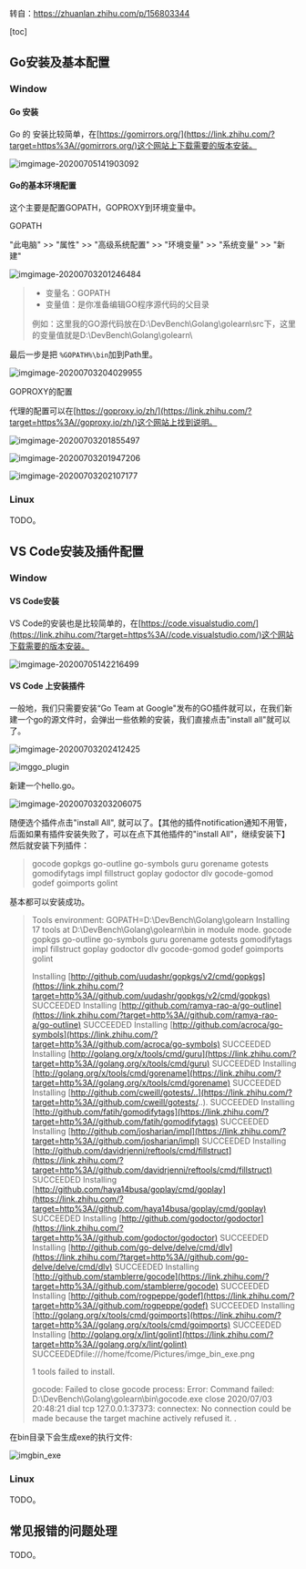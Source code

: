 转自：https://zhuanlan.zhihu.com/p/156803344


[toc]

## Go安装及基本配置

### Window

#### Go 安装

Go 的 安装比较简单，在[https://gomirrors.org/](https://link.zhihu.com/?target=https%3A//gomirrors.org/)这个网站上下载需要的版本安装。



![img](https://pic3.zhimg.com/80/v2-cc8590c8b364081166afb8a0f38ad5f6_720w.jpg)image-20200705141903092



#### Go的基本环境配置

这个主要是配置GOPATH，GOPROXY到环境变量中。

GOPATH

"此电脑" >> "属性" >> "高级系统配置" >> "环境变量" >> "系统变量" >> "新建"



![img](https://pic3.zhimg.com/80/v2-da9e5f73be7f4ab8bff0bd32c95fdcce_720w.jpg)image-20200703201246484



> - 变量名：GOPATH
> - 变量值：是你准备编辑GO程序源代码的父目录
>
> 例如：这里我的GO源代码放在D:\DevBench\Golang\golearn\src下，这里的变量值就是D:\DevBench\Golang\golearn\

最后一步是把 `%GOPATH%\bin`加到Path里。



![img](https://pic1.zhimg.com/80/v2-22eba59d72205148db63d917a0c3e04c_720w.jpg)image-20200703204029955



GOPROXY的配置

代理的配置可以在[https://goproxy.io/zh/](https://link.zhihu.com/?target=https%3A//goproxy.io/zh/)这个网站上找到说明。



![img](https://pic3.zhimg.com/80/v2-420c1bae749b031251f3ffaca526d296_720w.jpg)image-20200703201855497





![img](https://pic3.zhimg.com/80/v2-65f62b2111315d8bbd7290fbfc1c1c9a_720w.jpg)image-20200703201947206





![img](https://pic1.zhimg.com/80/v2-3363a93046998852f226f28d37424560_720w.jpg)image-20200703202107177



### Linux

TODO。

## VS Code安装及插件配置

### Window

#### VS Code安装

VS Code的安装也是比较简单的，在[https://code.visualstudio.com/](https://link.zhihu.com/?target=https%3A//code.visualstudio.com/)这个网站下载需要的版本安装。



![img](https://pic3.zhimg.com/80/v2-151c124925c3d3123844546733c5eb42_720w.jpg)image-20200705142216499



#### VS Code 上安装插件

一般地，我们只需要安装“Go Team at Google"发布的GO插件就可以，在我们新建一个go的源文件时，会弹出一些依赖的安装，我们直接点击"install all"就可以了。



![img](https://pic3.zhimg.com/80/v2-336ec6ccd577e63287528d9b8b1f434e_720w.jpg)image-20200703202412425





![img](https://pic3.zhimg.com/80/v2-d1166a8c2580ef73d41f2544d7601e22_720w.jpg)go_plugin



新建一个hello.go。



![img](https://pic4.zhimg.com/80/v2-c26f3404e7f103c0b8a51a1a4886000f_720w.jpg)image-20200703203206075



随便选个插件点击"install All", 就可以了。【其他的插件notification通知不用管，后面如果有插件安装失败了，可以在点下其他插件的"install All"，继续安装下】然后就安装下列插件：

> gocode gopkgs go-outline go-symbols guru gorename gotests gomodifytags impl fillstruct goplay godoctor dlv gocode-gomod godef goimports golint

基本都可以安装成功。

> Tools environment: GOPATH=D:\DevBench\Golang\golearn Installing 17 tools at D:\DevBench\Golang\golearn\bin in module mode. gocode gopkgs go-outline go-symbols guru gorename gotests gomodifytags impl fillstruct goplay godoctor dlv gocode-gomod godef goimports golint
>
> Installing [http://github.com/uudashr/gopkgs/v2/cmd/gopkgs](https://link.zhihu.com/?target=http%3A//github.com/uudashr/gopkgs/v2/cmd/gopkgs) SUCCEEDED Installing [http://github.com/ramya-rao-a/go-outline](https://link.zhihu.com/?target=http%3A//github.com/ramya-rao-a/go-outline) SUCCEEDED Installing [http://github.com/acroca/go-symbols](https://link.zhihu.com/?target=http%3A//github.com/acroca/go-symbols) SUCCEEDED Installing [http://golang.org/x/tools/cmd/guru](https://link.zhihu.com/?target=http%3A//golang.org/x/tools/cmd/guru) SUCCEEDED Installing [http://golang.org/x/tools/cmd/gorename](https://link.zhihu.com/?target=http%3A//golang.org/x/tools/cmd/gorename) SUCCEEDED Installing [http://github.com/cweill/gotests/..](https://link.zhihu.com/?target=http%3A//github.com/cweill/gotests/..). SUCCEEDED Installing [http://github.com/fatih/gomodifytags](https://link.zhihu.com/?target=http%3A//github.com/fatih/gomodifytags) SUCCEEDED Installing [http://github.com/josharian/impl](https://link.zhihu.com/?target=http%3A//github.com/josharian/impl) SUCCEEDED Installing [http://github.com/davidrjenni/reftools/cmd/fillstruct](https://link.zhihu.com/?target=http%3A//github.com/davidrjenni/reftools/cmd/fillstruct) SUCCEEDED Installing [http://github.com/haya14busa/goplay/cmd/goplay](https://link.zhihu.com/?target=http%3A//github.com/haya14busa/goplay/cmd/goplay) SUCCEEDED Installing [http://github.com/godoctor/godoctor](https://link.zhihu.com/?target=http%3A//github.com/godoctor/godoctor) SUCCEEDED Installing [http://github.com/go-delve/delve/cmd/dlv](https://link.zhihu.com/?target=http%3A//github.com/go-delve/delve/cmd/dlv) SUCCEEDED Installing [http://github.com/stamblerre/gocode](https://link.zhihu.com/?target=http%3A//github.com/stamblerre/gocode) SUCCEEDED Installing [http://github.com/rogpeppe/godef](https://link.zhihu.com/?target=http%3A//github.com/rogpeppe/godef) SUCCEEDED Installing [http://golang.org/x/tools/cmd/goimports](https://link.zhihu.com/?target=http%3A//golang.org/x/tools/cmd/goimports) SUCCEEDED Installing [http://golang.org/x/lint/golint](https://link.zhihu.com/?target=http%3A//golang.org/x/lint/golint) SUCCEEDEDfile:///home/fcome/Pictures/imge_bin_exe.png
>
> 1 tools failed to install.
>
> gocode: Failed to close gocode process: Error: Command failed: D:\DevBench\Golang\golearn\bin\gocode.exe close 2020/07/03 20:48:21 dial tcp 127.0.0.1:37373: connectex: No connection could be made because the target machine actively refused it. .

在bin目录下会生成exe的执行文件:

![img](https://pic1.zhimg.com/80/v2-8030ca352e1c3937edc6e1eba8fc2d88_720w.jpg)bin_exe



### Linux

TODO。

## 常见报错的问题处理

TODO。
